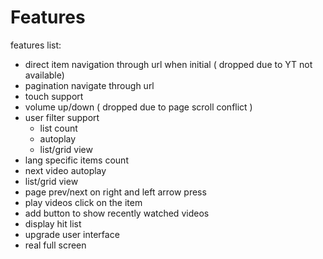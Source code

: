 # Features

features list:

 - direct item navigation through url when initial ( dropped due to YT not available)
 - pagination navigate through url
 - touch support
 - volume up/down ( dropped due to page scroll conflict )
 - user filter support
     - list count
     - autoplay
     - list/grid view
 - lang specific items count
 - next video autoplay
 - list/grid view
 - page prev/next on right and left arrow press
 - play videos click on the item
 - add button to show recently watched videos
 - display hit list
 - upgrade user interface
 - real full screen
